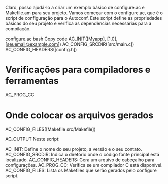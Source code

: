 
Claro, posso ajudá-lo a criar um exemplo básico de configure.ac e Makefile.am para seu projeto. Vamos começar com o configure.ac, que é o script de configuração para o Autoconf. Este script define as propriedades básicas do seu projeto e verifica as dependências necessárias para a compilação.

configure.ac
bash
Copy code
AC_INIT([Myapp], [1.0], [seuemail@example.com])
AC_CONFIG_SRCDIR([src/main.c])
AC_CONFIG_HEADERS([config.h])

# Verificações para compiladores e ferramentas
AC_PROG_CC

# Onde colocar os arquivos gerados
AC_CONFIG_FILES([Makefile src/Makefile])

AC_OUTPUT
Neste script:

AC_INIT: Define o nome do seu projeto, a versão e o seu contato.
AC_CONFIG_SRCDIR: Indica o diretório onde o código fonte principal está localizado.
AC_CONFIG_HEADERS: Gera um arquivo de cabeçalho para configurações.
AC_PROG_CC: Verifica se um compilador C está disponível.
AC_CONFIG_FILES: Lista os Makefiles que serão gerados pelo configure script.

